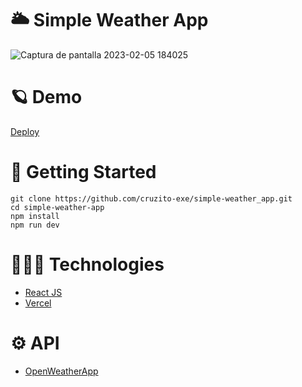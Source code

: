 # 🌥️ Simple Weather App

![Captura de pantalla 2023-02-05 184025](https://user-images.githubusercontent.com/54298536/216857196-eba36235-ab1d-4e7d-8af5-6681e628ada3.png)

# 🪐 Demo

[Deploy](https://color-palette-generator-app-cruzito-exe.vercel.app/)

# 🏴 Getting Started

`git clone https://github.com/cruzito-exe/simple-weather_app.git` <br>
`cd simple-weather-app` <br>
`npm install` <br>
`npm run dev`

# 🧑🏻‍💻 Technologies

- [React JS](https://reactjs.org/)
- [Vercel](https://vercel.com/dashboard)

# ⚙️ API

- [OpenWeatherApp](https://openweathermap.org/)
